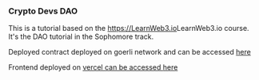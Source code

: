 ### Crypto Devs DAO

This is a tutorial based on the <a href="">https://LearnWeb3.io</a>LearnWeb3.io course.
It's the DAO tutorial in the Sophomore track.

Deployed contract deployed on goerli network and can be accessed <a href="https://goerli.etherscan.io/address/0x715Df2586f103d96BaDb726dfD7080eD47C87F2E">here</a>

Frontend deployed on <a href="https://vercel.com">vercel can be accessed <a href="">here</a>
